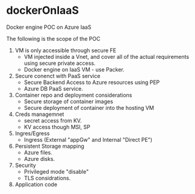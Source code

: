 # dockerOnIaaS
Docker engine POC on Azure IaaS

The following is the scope of the POC


1. VM is only accessible through secure FE
    - VM injected inside a Vnet, and cover all of the actual requirements using secure private access.
    - Docker engine on IaaS VM - use Packer. 
2. Secure conenct with PaaS service
    - Secure Backend Access to Azure resources using PEP
    - Azure DB PaaS service.
3. Container repo and deployment considerations
    - Secure storage of container images
    - Secure deployment of container into the hosting VM
4. Creds managemnet
    - secret access from KV.
    - KV access though MSI, SP
5. Ingres/Egress
    - Ingress (External "appGw" and Internal "Direct PE")
6. Persistent Storage mapping
    - Azure files.
    - Azure disks.
7. Security
    - Privileged mode "disable"
    - TLS considrations.
8. Application code

